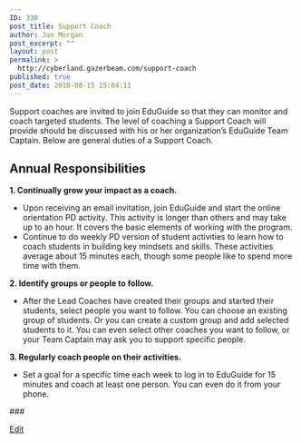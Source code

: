 ```yaml
---
ID: 338
post_title: Support Coach
author: Jon Morgan
post_excerpt: ""
layout: post
permalink: >
  http://cyberland.gazerbeam.com/support-coach
published: true
post_date: 2018-08-15 15:04:11
---
```

Support coaches are invited to join EduGuide so that they can monitor and coach targeted students. The level of coaching a Support Coach will provide should be discussed with his or her organization’s EduGuide Team Captain. Below are general duties of a Support Coach.
<h2>Annual Responsibilities</h2>
<b>1. Continually grow your impact as a coach.</b>
<ul>
 	<li>Upon receiving an email invitation, join EduGuide and start the online orientation PD activity. This activity is longer than others and may take up to an hour. It covers the basic elements of working with the program.</li>
 	<li>Continue to do weekly PD version of student activities to learn how to coach students in building key mindsets and skills. These activities average about 15 minutes each, though some people like to spend more time with them.</li>
</ul>
<b>2. Identify groups or people to follow.</b>
<ul>
 	<li>After the Lead Coaches have created their groups and started their students, select people you want to follow. You can choose an existing group of students. Or you can create a custom group and add selected students to it. You can even select other coaches you want to follow, or your Team Captain may ask you to support specific people.</li>
</ul>
<b>3. Regularly coach people on their activities.</b>
<ul>
 	<li>Set a goal for a specific time each week to log in to EduGuide for 15 minutes and coach at least one person. You can even do it from your phone.</li>
</ul>
###

<a href="https://docs.google.com/document/d/18j9MIhd4ydIK9bf331SeLDUZmakUIzT3p2GHpREefFA/edit?usp=sharing">Edit</a>